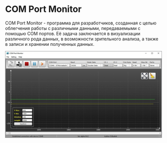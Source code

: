 # COM Port Monitor

COM Port Monitor - программа для разработчиков, созданная с целью облегчения работы с различными данными, передаваемыми с помощью COM портов.
Её задача заключается в визуализации различного рода данных, в возможности зрительного анализа, а также в записи и хранении полученных данных.


![alt tag](https://github.com/Daniil-Budnik/COM_Port_Monitor/blob/main/Image/1.jpg?raw=true "Главное меню")​

